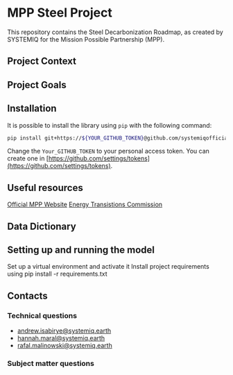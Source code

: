 # MPP Steel Project
This repository contains the Steel Decarbonization Roadmap, as created by SYSTEMIQ for the Mission Possible Partnership (MPP).

## Project Context

## Project Goals

## Installation

It is possible to install the library using `pip` with the following command:

```bash
pip install git+https://${YOUR_GITHUB_TOKEN}@github.com/systemiqofficial/mpp-steel-model.git
```
Change the `Your_GITHUB_TOKEN` to your personal access token. You can create one in [https://github.com/settings/tokens](https://github.com/settings/tokens).

## Useful resources
[Official MPP Website](https://missionpossiblepartnership.org/)
[Energy Transistions Commission](https://www.energy-transitions.org/)

## Data Dictionary

## Setting up and running the model
Set up a virtual environment and activate it
Install project requirements using pip install -r requirements.txt

## Contacts

### Technical questions
- andrew.isabirye@systemiq.earth
- hannah.maral@systemiq.earth
- rafal.malinowski@systemiq.earth

### Subject matter questions